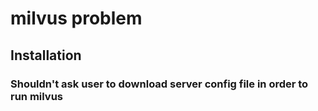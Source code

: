 # milvus problem

## Installation

### Shouldn't ask user to download server config file in order to run milvus

